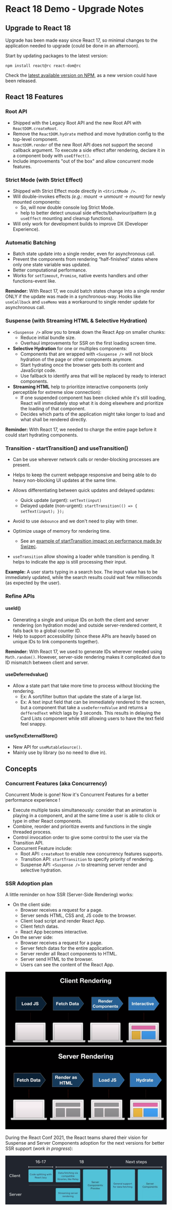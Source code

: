 # React 18 Demo - Upgrade Notes

## Upgrade to React 18

Upgrade has been made easy since React 17, so minimal changes to the application needed to upgrade (could be done in an afternoon).

Start by updating packages to the latest version:

```
npm install react@rc react-dom@rc
```

Check the [latest available version on NPM,](https://www.npmjs.com/package/react) as a new version could have been released.

## React 18 Features

### Root API

-   Shipped with the Legacy Root API and the new Root API with `ReactDOM.createRoot`.
-   Remove the `ReactDOM.hydrate` method and move hydration config to the top-level component.
-   `ReactDOM.render` of the new Root API does not support the second callback argument. To execute a side effect after rendering, declare it in a component body with `useEffect()`.
-   Include improvements "out of the box" and allow concurrent mode features.

### Strict Mode (with Strict Effect)

-   Shipped with Strict Effect mode directly in `<StrictMode />`.
-   Will double-invokes effects _(e.g.: mount → unmount → mount)_ for newly mounted components:
    -   So, will now double console log Strict Mode.
    -   help to better detect unusual side effects/behaviour/pattern (e.g `useEffect` mounting and cleanup functions).
-   Will only work for development builds to improve DX (Developer Experience).

### Automatic Batching

-   Batch state update into a single render, even for asynchronous call.
-   Prevent the components from rendering “half-finished” states where only one state variable was updated.
-   Better computational performance.
-   Works for `setTimeout`, `Promise`, native events handlers and other functions-event like.

**Reminder:** With React 17, we could batch states change into a single render ONLY if the update was made in a synchronous-way. Hooks like `useCallback` and `useMemo` was a workaround to single render update for asynchronous call.

### Suspense (with Streaming HTML & Selective Hydration)

-   `<Suspense />` allow you to break down the React App on smaller chunks:
    -   Reduce initial bundle size.
    -   Overhaul improvements for SSR on the first loading screen time.
-   **Selective Hydration** for one or multiples components:
    -   Components that are wrapped with `<Suspense />` will not block hydration of the page or other components anymore.
    -   Start hydrating once the browser gets both its content and JavaScript code.
    -   Use fallback to identify area that will be replaced by ready to interact components.
-   **Streaming HTML** help to prioritize interactive components (only perceptible for extreme slow connection):
    -   If one suspended component has been clicked while it's still loading, React will immediately stop what it is doing elsewhere and prioritize the loading of that component.
    -   Decides which parts of the application might take longer to load and what shall be rendered directly.

**Reminder:** With React 17, we needed to charge the entire page before it could start hydrating components.

### Transition - startTransition() and useTransition()

-   Can be use wherever network calls or render-blocking processes are present.

-   Helps to keep the current webpage responsive and being able to do heavy non-blocking UI updates at the same time.
-   Allows differentiating between quick updates and delayed updates:
    -   Quick update (urgent): `setText(input)`
    -   Delayed update (non-urgent): `startTransition(() => { setText(input); });`
-   Avoid to use `debounce` and we don't need to play with timer.
-   Optimize usage of memory for rendering time.
    -   See an [example of startTransition impact on performance made by Swizec](https://react-fractals-git-react-18-swizec.vercel.app/).
-   `useTransition` allow showing a loader while transition is pending. It helps to indicate the app is still processing their input.

**Example:** A user starts typing in a search box. The input value has to be immediately updated, while the search results could wait few milliseconds (as expected by the user).

### Refine APIs

#### useId()

-   Generating a single and unique IDs on both the client and server rendering (on hydration mode) and outside server-rendered content, it falls back to a global counter ID.
-   Help to support accessibility (since these APIs are heavily based on unique IDs to link components together).

**Reminder:** With React 17, we used to generate IDs wherever needed using `Math.random()`. However, server-side rendering makes it complicated due to ID mismatch between client and server.

#### useDeferredvalue()

-   Allow a state part that take more time to process without blocking the rendering.
    -   Ex: A sort/filter button that update the state of a large list.
    -   Ex: A text input field that can be immediately rendered to the screen, but a component that take a `useDeferredValue` and returns a `defferedText` which lags by 3 seconds. This results in delaying the Card Lists component while still allowing users to have the text field feel snappy.

#### useSyncExternalStore()

-   New API for `useMutableSource()`.
-   Mainly use by library (so no need to dive in).

## Concepts

### Concurrent Features (aka Concurrency)

Concurrent Mode is gone! Now it's Concurrent Features for a better performance experience !

-   Execute multiple tasks simultaneously: consider that an animation is playing in a component, and at the same time a user is able to click or type in other React components.
-   Combine, reorder and prioritize events and functions in the single threaded process.
-   Control invocation order to give some control to the user via the Transition API.
-   Concurrent Feature include:
    -   Root API: `createRoot` to enable new concurrency features supports.
    -   Transition API: `startTransition` to specify priority of rendering.
    -   Suspense API: `<Suspense />` to streaming server render and selective hydration.

### SSR Adoption plan

A little reminder on how SSR (Server-Side Rendering) works:

-   On the client side:
    -   Browser receives a request for a page.
    -   Server sends HTML, CSS and, JS code to the browser.
    -   Client load script and render React App.
    -   Client fetch datas.
    -   React App becomes interactive.
-   On the server side:
    -   Browser receives a request for a page.
    -   Server fetch datas for the entire application.
    -   Server render all React components to HTML.
    -   Server send HTML to the browser.
    -   Users can see the content of the React App.

![render-client-side](./misc/rendering-client-side.png)
![render-server-side](./misc/rendering-server-side.png)

During the React Conf 2021, the React teams shared their vision for Suspense and Server Components adoption for the next versions for better SSR support (_work in progress_):

![concurrent-feature](./misc/concurrent-features-plan.jpg)
